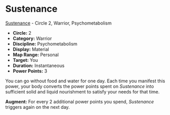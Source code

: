 # Sustenance

[Sustenance](/Psionics/S/Sustenance.md) - Circle 2, Warrior, Psychometabolism

- **Circle:** 2
- **Category:** Warrior
- **Discipline:** Psychometabolism
- **Display:** Material
- **Map Range:** Personal
- **Target:** You
- **Duration:** Instantaneous
- **Power Points:** 3

You can go without food and water for one day. Each time you manifest this power, your body converts the power points spent on *Sustenance* into sufficient solid and liquid nourishment to satisfy your needs for that time.

**Augment:** For every 2 additional power points you spend, *Sustenance* triggers again on the next day.
